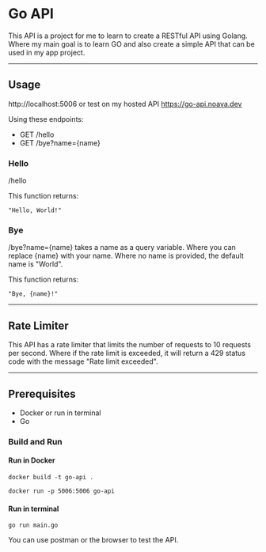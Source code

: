 # Go API
This API is a project for me to learn to create a RESTful API using Golang. Where my main goal is to learn GO and also create a simple API that can be used in my app project.

---

## Usage

http://localhost:5006 or test on my hosted API https://go-api.noava.dev

Using these endpoints:
- GET /hello
- GET /bye?name={name}

### Hello
/hello

This function returns:
```
"Hello, World!"
```

### Bye
/bye?name={name} takes a name as a query variable. Where you can replace {name} with your name. Where no name is provided, the default name is "World".

This function returns:
```
"Bye, {name}!"
```

---

## Rate Limiter
This API has a rate limiter that limits the number of requests to 10 requests per second. Where if the rate limit is exceeded, it will return a 429 status code with the message "Rate limit exceeded".

---

## Prerequisites

- Docker or run in terminal
- Go

### Build and Run

#### Run in Docker
```terminal
docker build -t go-api .
```

```terminal
docker run -p 5006:5006 go-api
```
#### Run in terminal
```terminal
go run main.go
```

You can use postman or the browser to test the API.
